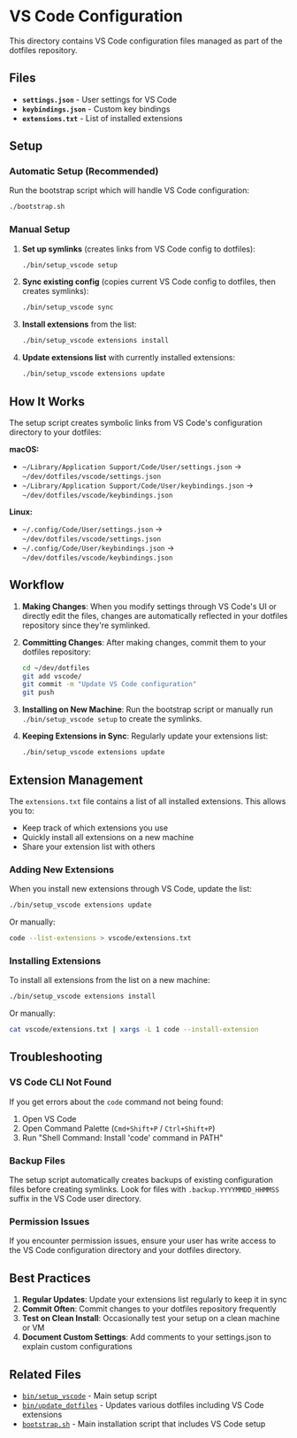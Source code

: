# VS Code Configuration

This directory contains VS Code configuration files managed as part of the dotfiles repository.

## Files

- **`settings.json`** - User settings for VS Code
- **`keybindings.json`** - Custom key bindings
- **`extensions.txt`** - List of installed extensions

## Setup

### Automatic Setup (Recommended)

Run the bootstrap script which will handle VS Code configuration:

```bash
./bootstrap.sh
```

### Manual Setup

1. **Set up symlinks** (creates links from VS Code config to dotfiles):
   ```bash
   ./bin/setup_vscode setup
   ```

2. **Sync existing config** (copies current VS Code config to dotfiles, then creates symlinks):
   ```bash
   ./bin/setup_vscode sync
   ```

3. **Install extensions** from the list:
   ```bash
   ./bin/setup_vscode extensions install
   ```

4. **Update extensions list** with currently installed extensions:
   ```bash
   ./bin/setup_vscode extensions update
   ```

## How It Works

The setup script creates symbolic links from VS Code's configuration directory to your dotfiles:

**macOS:**
- `~/Library/Application Support/Code/User/settings.json` → `~/dev/dotfiles/vscode/settings.json`
- `~/Library/Application Support/Code/User/keybindings.json` → `~/dev/dotfiles/vscode/keybindings.json`

**Linux:**
- `~/.config/Code/User/settings.json` → `~/dev/dotfiles/vscode/settings.json`
- `~/.config/Code/User/keybindings.json` → `~/dev/dotfiles/vscode/keybindings.json`

## Workflow

1. **Making Changes**: When you modify settings through VS Code's UI or directly edit the files, changes are automatically reflected in your dotfiles repository since they're symlinked.

2. **Committing Changes**: After making changes, commit them to your dotfiles repository:
   ```bash
   cd ~/dev/dotfiles
   git add vscode/
   git commit -m "Update VS Code configuration"
   git push
   ```

3. **Installing on New Machine**: Run the bootstrap script or manually run `./bin/setup_vscode setup` to create the symlinks.

4. **Keeping Extensions in Sync**: Regularly update your extensions list:
   ```bash
   ./bin/setup_vscode extensions update
   ```

## Extension Management

The `extensions.txt` file contains a list of all installed extensions. This allows you to:

- Keep track of which extensions you use
- Quickly install all extensions on a new machine
- Share your extension list with others

### Adding New Extensions

When you install new extensions through VS Code, update the list:

```bash
./bin/setup_vscode extensions update
```

Or manually:

```bash
code --list-extensions > vscode/extensions.txt
```

### Installing Extensions

To install all extensions from the list on a new machine:

```bash
./bin/setup_vscode extensions install
```

Or manually:

```bash
cat vscode/extensions.txt | xargs -L 1 code --install-extension
```

## Troubleshooting

### VS Code CLI Not Found

If you get errors about the `code` command not being found:

1. Open VS Code
2. Open Command Palette (`Cmd+Shift+P` / `Ctrl+Shift+P`)
3. Run "Shell Command: Install 'code' command in PATH"

### Backup Files

The setup script automatically creates backups of existing configuration files before creating symlinks. Look for files with `.backup.YYYYMMDD_HHMMSS` suffix in the VS Code user directory.

### Permission Issues

If you encounter permission issues, ensure your user has write access to the VS Code configuration directory and your dotfiles directory.

## Best Practices

1. **Regular Updates**: Update your extensions list regularly to keep it in sync
2. **Commit Often**: Commit changes to your dotfiles repository frequently
3. **Test on Clean Install**: Occasionally test your setup on a clean machine or VM
4. **Document Custom Settings**: Add comments to your settings.json to explain custom configurations

## Related Files

- [`bin/setup_vscode`](../bin/setup_vscode) - Main setup script
- [`bin/update_dotfiles`](../bin/update_dotfiles) - Updates various dotfiles including VS Code extensions
- [`bootstrap.sh`](../bootstrap.sh) - Main installation script that includes VS Code setup
